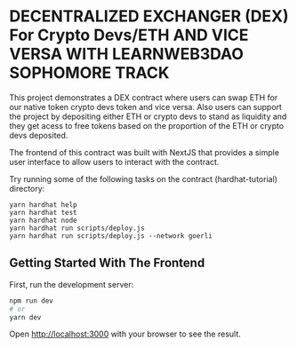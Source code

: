 # DECENTRALIZED EXCHANGER (DEX) For Crypto Devs/ETH AND VICE VERSA WITH LEARNWEB3DAO SOPHOMORE TRACK

This project demonstrates a DEX contract where users can swap ETH for our native token crypto devs token and vice versa. Also users can support the project by depositing either ETH or crypto devs to stand as liquidity and they get acess to free tokens based on the proportion of the ETH or crypto devs deposited.

The frontend of this contract was built with NextJS that provides a simple user interface to allow users to interact with the contract.


Try running some of the following tasks on the contract (hardhat-tutorial) directory:

```shell
yarn hardhat help
yarn hardhat test
yarn hardhat node
yarn hardhat run scripts/deploy.js
yarn hardhat run scripts/deploy.js --network goerli
```

## Getting Started With The Frontend

First, run the development server:

```bash
npm run dev
# or
yarn dev
```

Open [http://localhost:3000](http://localhost:3000) with your browser to see the result.